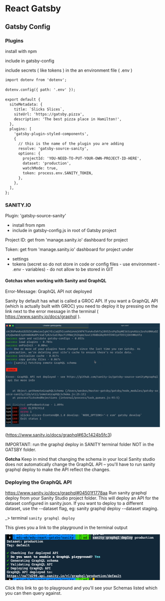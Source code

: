 # React Gatsby

## Gatsby Config

### Plugins

install with npm

include in gatsby-config

include secrets ( like tokens ) in the an environment file ( .env )

```nodejs
import dotenv from 'dotenv';

dotenv.config({ path: '.env' });

export default {
  siteMetadata: {
    title: `Slicks Slices`,
    siteUrl: 'https://gatsby.pizza',
    description: 'The best pizza place in Hamilton!',
  },
  plugins: [
    'gatsby-plugin-styled-components',
    {
      // this is the name of the plugin you are adding
      resolve: 'gatsby-source-sanity',
      options: {
        projectId: 'YOU-NEED-TO-PUT-YOUR-OWN-PROJECT-ID-HERE',
        dataset: 'production',
        watchMode: true,
        token: process.env.SANITY_TOKEN,
      },
    },
  ],
};
```

### SANITY.IO

Plugin: 'gatsby-source-sanity' 

- install from npm
- include in gatsby-config.js in root of Gatsby project

Project ID: get from 'manage.sanity.io' dashboard for project

Token: get from 'manage.sanity.io' dashboard for project under

- settings
- tokens (secret so do not store in code or config files - use environment - .env - variables) - do not allow to be stored in GIT

#### Gotchas when working with Sanity and GraphQL

Error-Message: GraphQL API not deployed

Sanity by default has what is called a GROC API. If you want a GraphQL API (which is actually built with GROC) you need to deploy it by pressing on the link next to the error message in the terminal ( <https://www.sanity.io/docs/graphql> ).

![17a](./img/../_img/17a.png)

(<https://www.sanity.io/docs/graphql#63c1424b5fc3>)

IMPORTANT: run the graphql deploy in SANITY terminal folder NOT in the GATSBY folder.

**Gotcha**
Keep in mind that changing the schema in your local Sanity studio does not automatically change the GraphQL API – you'll have to run sanity graphql deploy to make the API reflect the changes.

### Deploying the GraphQL API

<https://www.sanity.io/docs/graphql#04501f1778aa>
Run sanity graphql deploy from your Sanity Studio project folder. This will deploy an API for the dataset configured in sanity.json. If you want to deploy to a different dataset, use the --dataset flag, eg: sanity graphql deploy --dataset staging.

_> terminal
`sanity graphql deploy`

This gives you a link to the playground in the terminal output

![17b](_img/17b.png)

Click this link to go to playground and you'll see your Schemas listed which you can then query against.

